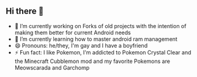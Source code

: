 ## Hi there 👋

- 🔭 I’m currently working on Forks of old projects with the intention of making them better for current Android needs
- 🌱 I’m currently learning how to master android ram management
- 😄 Pronouns: he/they, I'm gay and I have a boyfriend
- ⚡ Fun fact: I like Pokemon, I'm addicted to Pokemon Crystal Clear and the Minecraft Cubblemon mod and my favorite Pokemons are Meowscarada and Garchomp
